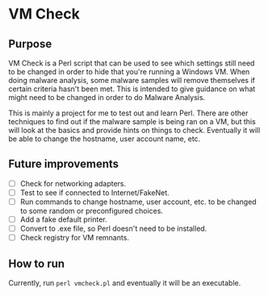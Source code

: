 # VM Check

## Purpose
VM Check is a Perl script that can be used to see which settings still need to be changed in order to hide that you're running a Windows VM. When doing malware analysis, some malware samples will remove themselves if certain criteria hasn't been met. This is intended to give guidance on what might need to be changed in order to do Malware Analysis.

This is mainly a project for me to test out and learn Perl. There are other techniques to find out if the malware sample is being ran on a VM, but this will look at the basics and provide hints on things to check. Eventually it will be able to change the hostname, user account name, etc. 


## Future improvements
- [ ] Check for networking adapters.
- [ ] Test to see if connected to Internet/FakeNet.
- [ ] Run commands to change hostname, user account, etc. to be changed to some random or preconfigured choices.
- [ ] Add a fake default printer.
- [ ] Convert to .exe file, so Perl doesn't need to be installed.
- [ ] Check registry for VM remnants.

## How to run
Currently, run `perl vmcheck.pl` and eventually it will be an executable.


